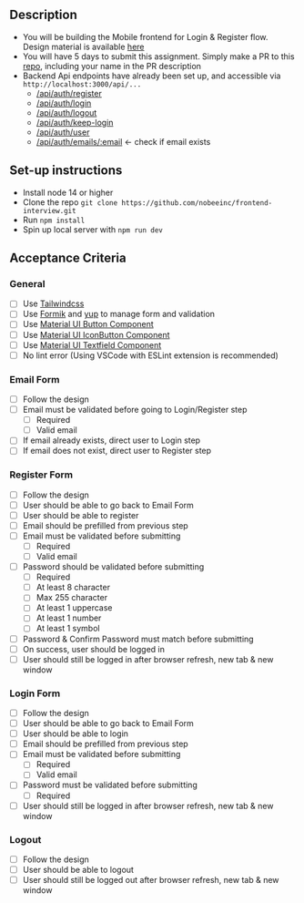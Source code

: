 ## Description

- You will be building the Mobile frontend for Login & Register flow. Design material is available [here](https://www.figma.com/file/Xp8SpVI9P8k1N7cnsJtUUf/Login-testing)
- You will have 5 days to submit this assignment. Simply make a PR to this [repo](https://github.com/nobeeinc/frontend-interview), including your name in the PR description
- Backend Api endpoints have already been set up, and accessible via `http://localhost:3000/api/...`
  + [/api/auth/register](api-documentations/register.md)
  + [/api/auth/login](api-documentations/login.md)
  + [/api/auth/logout](api-documentations/logout.md)
  + [/api/auth/keep-login](api-documentations/keep-login.md)
  + [/api/auth/user](api-documentations/user.md)
  + [/api/auth/emails/:email](api-documentations/email.md) <- check if email exists


## Set-up instructions

- Install node 14 or higher
- Clone the repo `git clone https://github.com/nobeeinc/frontend-interview.git`
- Run `npm install`
- Spin up local server with `npm run dev`


## Acceptance Criteria

### General
  - [ ] Use [Tailwindcss](https://tailwindcss.com)
  - [ ] Use [Formik](https://formik.org) and [yup](https://github.com/jquense/yup) to manage form and validation
  - [ ] Use [Material UI Button Component](https://mui.com/components/buttons)
  - [ ] Use [Material UI IconButton Component](https://mui.com/api/icon-button)
  - [ ] Use [Material UI Textfield Component](https://mui.com/components/text-fields)
  - [ ] No lint error (Using VSCode with ESLint extension is recommended)

### Email Form
  - [ ] Follow the design
  - [ ] Email must be validated before going to Login/Register step
      - [ ] Required
      - [ ] Valid email
  - [ ] If email already exists, direct user to Login step
  - [ ] If email does not exist, direct user to Register step

### Register Form
  - [ ] Follow the design
  - [ ] User should be able to go back to Email Form
  - [ ] User should be able to register
  - [ ] Email should be prefilled from previous step
  - [ ] Email must be validated before submitting
      - [ ] Required
      - [ ] Valid email
  - [ ] Password should be validated before submitting
      - [ ] Required
      - [ ] At least 8 character
      - [ ] Max 255 character
      - [ ] At least 1 uppercase
      - [ ] At least 1 number
      - [ ] At least 1 symbol
  - [ ] Password & Confirm Password must match before submitting
  - [ ] On success, user should be logged in
  - [ ] User should still be logged in after browser refresh, new tab & new window

### Login Form
  - [ ] Follow the design
  - [ ] User should be able to go back to Email Form
  - [ ] User should be able to login
  - [ ] Email should be prefilled from previous step
  - [ ] Email must be validated before submitting
      - [ ] Required
      - [ ] Valid email
  - [ ] Password must be validated before submitting
      - [ ] Required
  - [ ] User should still be logged in after browser refresh, new tab & new window

### Logout
  - [ ] Follow the design
  - [ ] User should be able to logout
  - [ ] User should still be logged out after browser refresh, new tab & new window
